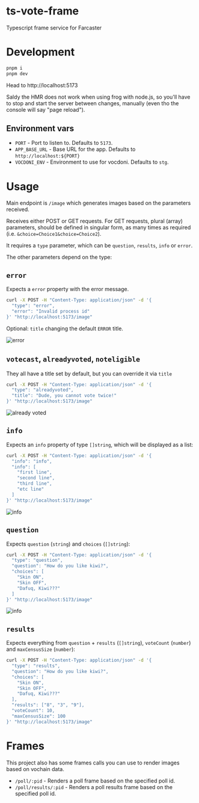 # ts-vote-frame
Typescript frame service for Farcaster

Development
===========

```bash
pnpm i
pnpm dev
```

Head to http://localhost:5173

Saldy the HMR does not work when using frog with node.js, so you'll have to stop and start the server between changes, manually (even tho the console will say "page reload").

Environment vars
----------------

- `PORT` - Port to listen to. Defaults to `5173`.
- `APP_BASE_URL` - Base URL for the app. Defaults to `http://localhost:${PORT}`
- `VOCDONI_ENV` - Environment to use for vocdoni. Defaults to `stg`.

Usage
=====

Main endpoint is `/image` which generates images based on the parameters received.

Receives either POST or GET requests. For GET requests, plural (array) parameters, should be defined in singular form, as many times as required (i.e. `&choice=Choice1&choice=Choice2`).

It requires a `type` parameter, which can be `question`, `results`, `info` or `error`.

The other parameters depend on the type:

`error`
-------

Expects a `error` property with the error message.

```bash
curl -X POST -H "Content-Type: application/json" -d '{
  "type": "error",
  "error": "Invalid process id"
}' "http://localhost:5173/image"
```

Optional: `title` changing the default `ERROR` title.

![error](https://img.frame.vote/image?type=error&error=Invalid%20process%20id)

`votecast`, `alreadyvoted`, `noteligible`
-----------------------------------------

They all have a title set by default, but you can override it via `title`

```bash
curl -X POST -H "Content-Type: application/json" -d '{
  "type": "alreadyvoted",
  "title": "Dude, you cannot vote twice!"
}' "http://localhost:5173/image"
```

![already voted](https://img.frame.vote/image?type=alreadyvoted&title=Dude,%20you%20cannot%20vote%20twice!)

`info`
------

Expects an `info` property of type `[]string`, which will be displayed as a list:

```bash
curl -X POST -H "Content-Type: application/json" -d '{
  "info": "info",
  "info": [
    "first line",
    "second line",
    "third line",
    "etc line"
  ]
}' "http://localhost:5173/image"
```

![info](https://img.frame.vote/image?type=info&info=first%20line&info=second%20line&info=third%20line&info=etc%20line)

`question`
----------

Expects `question` (`string`) and `choices` (`[]string`):

```bash
curl -X POST -H "Content-Type: application/json" -d '{
  "type": "question",
  "question": "How do you like kiwi?",
  "choices": [
    "Skin ON",
    "Skin OFF",
    "Dafuq, Kiwi???"
  ]
}' "http://localhost:5173/image"
```

![info](http://img.frame.vote/image?type=question&question=How%20do%20you%20like%20kiwi??&choice=Skin%20ON&choice=Skin%20OFF&choice=Dafuq,%20Kiwi???)


`results`
---------

Expects everything from `question` + `results` (`[]string`), `voteCount` (`number`) and `maxCensusSize` (`number`):

```bash
curl -X POST -H "Content-Type: application/json" -d '{
  "type": "results",
  "question": "How do you like kiwi?",
  "choices": [
    "Skin ON",
    "Skin OFF",
    "Dafuq, Kiwi???"
  ],
  "results": ["8", "3", "9"],
  "voteCount": 10,
  "maxCensusSize": 100
}' "http://localhost:5173/image"
```

Frames
======

This project also has some frames calls you can use to render images based on vochain data.

- `/poll/:pid` - Renders a poll frame based on the specified poll id.
- `/poll/results/:pid` - Renders a poll results frame based on the specified poll id.
